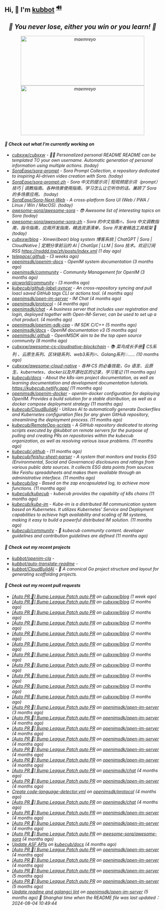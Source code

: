 ## Hi, 👋  I'm <a href="https://github.com/kubbot" target="_blank">kubbot</a> <sup><a href="https://nsddd.top" />🔊</a></sup>

<h2 align="center"><em>🌟 You never lose, either you win or you learn!<em> 💪</h2>

<p align="center">
	<img src="https://github-readme-stats.vercel.app/api?username=kubbot&theme=dracula&show_icons=true" alt="maemreyo" width="400" height="160" />
	<img src="http://github-readme-streak-stats.herokuapp.com?user=kubbot&theme=dracula&hide_border=false" alt="maemreyo" width="400" height="160"/>
</p>

</p>

#### 👷 Check out what I'm currently working on

- [cubxxw/cubxxw](https://github.com/cubxxw/cubxxw) - 🏄‍♂️ Personalized personal README README can be templated TO your own username. Automatic generation of personal information using multiple actions.    (today)
- [SoraEase/sora-prompt](https://github.com/SoraEase/sora-prompt) - Sora Prompt Collection, a repository dedicated to inspiring AI-driven video creation with Sora.  (today)
- [SoraEase/sora-prompt-zh](https://github.com/SoraEase/sora-prompt-zh) - Sora 中文的提示词 | 短视频提示词（prompt）技巧 | 调教指南。各种场景使用指南。学习怎么让它听你的话。兼顾了 Sora 的多场景应用。 (today)
- [SoraEase/Sora-Next-Web](https://github.com/SoraEase/Sora-Next-Web) - A cross-platform Sora UI (Web / PWA / Linux / Win / MacOS). (today)
- [awesome-sora/awesome-sora](https://github.com/awesome-sora/awesome-sora) - 😎 Awesome list of interesting topics on Sora (today)
- [awesome-sora/awesome-sora-zh](https://github.com/awesome-sora/awesome-sora-zh) - Sora 的中文指南🔥，Sora 中文调教指南，指令指南，应用开发指南，精选资源清单，Sora 开发者精选工具框架 🚀 (today)
- [cubxxw/blog](https://github.com/cubxxw/blog) - Xinwei(bear) blog system 博客系统 | ChatGPT | Sora | CloudNative | 定期分享前沿的 AI | ChatGpt | LLM | Sora 技术。欢迎订阅 RSS  https://nsddd.top/zh/posts/index.xml (1 day ago)
- [telepace/.github](https://github.com/telepace/.github) -  (3 weeks ago)
- [openimsdk/openim-docs](https://github.com/openimsdk/openim-docs) - OpenIM system documentation (3 months ago)
- [openimsdk/community](https://github.com/openimsdk/community) - Community Management for OpenIM (3 months ago)
- [aicworld/community](https://github.com/aicworld/community) -  (3 months ago)
- [kubecub/github-label-syncer](https://github.com/kubecub/github-label-syncer) - An cross-repository syncing and pull loacl saved GitHub tags CLI or actions tool. (4 months ago)
- [openimsdk/open-im-server](https://github.com/openimsdk/open-im-server) - IM Chat  (4 months ago)
- [openimsdk/protocol](https://github.com/openimsdk/protocol) -  (4 months ago)
- [openimsdk/chat](https://github.com/openimsdk/chat) - A business server that includes user registration and login, deployed together with Open-IM-Server, can be used to set up a chat product. (4 months ago)
- [openimsdk/openim-sdk-cpp](https://github.com/openimsdk/openim-sdk-cpp) - IM SDK C/C&#43;&#43; (5 months ago)
- [openimsdk/docs](https://github.com/openimsdk/docs) - OpenIM documentation v3 (5 months ago)
- [openimsdk/.github](https://github.com/openimsdk/.github) - OpenIMSDK aim to be the top open source community (8 months ago)
- [cubxxw/awesome-cs-cloudnative-blockchain](https://github.com/cubxxw/awesome-cs-cloudnative-blockchain) - 📚 菜鸟成长手册🚀  CS系列 、云原生系列、区块链系列、web3系列🔥、Golang系列💡...... (10 months ago)
- [cubxxw/awesome-cloud-native](https://github.com/cubxxw/awesome-cloud-native) - 各种 CS 的必备技能，Go 语言、云原生、kubernetes、docker以及开源社区的记录，学习笔记 (11 months ago)
- [kubecub/docs](https://github.com/kubecub/docs) - About the k8s-iam project documentation, as well as learning documentation and development documentation tutorials. https://kubecub.netlify.app/ (11 months ago)
- [openimsdk/openim-docker](https://github.com/openimsdk/openim-docker) - openim-docker configuration for deploying OpenIM. Provides a build solution for a stable distribution, as well as a docker compose deployment strategy (11 months ago)
- [kubecub/CloudBuildAI](https://github.com/kubecub/CloudBuildAI) - Utilizes AI to automatically generate Dockerfiles and Kubernetes configuration files for any given GitHub repository, streamlining the deployment process. (11 months ago)
- [kubecub/RemoteOps-scripts](https://github.com/kubecub/RemoteOps-scripts) - A GitHub repository dedicated to storing scripts executed by @kubbot on remote servers for the purpose of pulling and creating PRs on repositories within the kubecub organization, as well as resolving various issue problems. (11 months ago)
- [kubecub/.github](https://github.com/kubecub/.github) -  (11 months ago)
- [kubecub/feishu-sheet-parser](https://github.com/kubecub/feishu-sheet-parser) - A system that monitors and tracks ESG (Environmental, Social and Governance) disclosures and ratings from various public data sources. It collects ESG data points from sources like Feishu spreadsheets and makes them available through an administrative interface. (11 months ago)
- [kubecub/log](https://github.com/kubecub/log) - Based on the zap encapsulated log, to achieve more functions.  (11 months ago)
- [kubecub/kubecub](https://github.com/kubecub/kubecub) - kubecub provides the capability of k8s chains (11 months ago)
- [kubecub/kube-im](https://github.com/kubecub/kube-im) - Kube-im is a distributed IM communication system based on Kubernetes. It utilizes Kubernetes&#39; Service and Deployment capabilities to achieve high availability and scaling of IM systems, making it easy to build a powerful distributed IM solution. (11 months ago)
- [kubecub/community](https://github.com/kubecub/community) - 🚀 kubecub community content. developer guidelines and contribution guidelines are defined (11 months ago)

#### 🌱 Check out my recent projects

- [kubbot/openim-cla](https://github.com/kubbot/openim-cla) - 
- [kubbot/auto-translate-readme](https://github.com/kubbot/auto-translate-readme) - 
- [kubbot/CloudBuildAI](https://github.com/kubbot/CloudBuildAI) - 🔮 A canonical Go project structure and layout for generating scaffolding projects.

#### 🔨 Check out my recent pull requests

- [[Auto PR 🤖] Bump League Patch auto PR](https://github.com/cubxxw/blog/pull/71) on [cubxxw/blog](https://github.com/cubxxw/blog) (1 week ago)
- [[Auto PR 🤖] Bump League Patch auto PR](https://github.com/cubxxw/blog/pull/67) on [cubxxw/blog](https://github.com/cubxxw/blog) (2 months ago)
- [[Auto PR 🤖] Bump League Patch auto PR](https://github.com/cubxxw/blog/pull/66) on [cubxxw/blog](https://github.com/cubxxw/blog) (2 months ago)
- [[Auto PR 🤖] Bump League Patch auto PR](https://github.com/cubxxw/blog/pull/65) on [cubxxw/blog](https://github.com/cubxxw/blog) (2 months ago)
- [[Auto PR 🤖] Bump League Patch auto PR](https://github.com/cubxxw/blog/pull/64) on [cubxxw/blog](https://github.com/cubxxw/blog) (2 months ago)
- [[Auto PR 🤖] Bump League Patch auto PR](https://github.com/cubxxw/blog/pull/63) on [cubxxw/blog](https://github.com/cubxxw/blog) (2 months ago)
- [[Auto PR 🤖] Bump League Patch auto PR](https://github.com/cubxxw/blog/pull/61) on [cubxxw/blog](https://github.com/cubxxw/blog) (3 months ago)
- [[Auto PR 🤖] Bump League Patch auto PR](https://github.com/cubxxw/blog/pull/60) on [cubxxw/blog](https://github.com/cubxxw/blog) (3 months ago)
- [[Auto PR 🤖] Bump League Patch auto PR](https://github.com/cubxxw/blog/pull/58) on [cubxxw/blog](https://github.com/cubxxw/blog) (3 months ago)
- [[Auto PR 🤖] Bump League Patch auto PR](https://github.com/cubxxw/blog/pull/57) on [cubxxw/blog](https://github.com/cubxxw/blog) (3 months ago)
- [[Auto PR 🤖] Bump League Patch auto PR](https://github.com/cubxxw/blog/pull/56) on [cubxxw/blog](https://github.com/cubxxw/blog) (3 months ago)
- [[Auto PR 🤖] Bump League Patch auto PR](https://github.com/openimsdk/open-im-server/pull/2170) on [openimsdk/open-im-server](https://github.com/openimsdk/open-im-server) (3 months ago)
- [[Auto PR 🤖] Bump League Patch auto PR](https://github.com/openimsdk/open-im-server/pull/2169) on [openimsdk/open-im-server](https://github.com/openimsdk/open-im-server) (4 months ago)
- [[Auto PR 🤖] Bump League Patch auto PR](https://github.com/openimsdk/open-im-server/pull/2153) on [openimsdk/open-im-server](https://github.com/openimsdk/open-im-server) (4 months ago)
- [[Auto PR 🤖] Bump League Patch auto PR](https://github.com/openimsdk/open-im-server/pull/2152) on [openimsdk/open-im-server](https://github.com/openimsdk/open-im-server) (4 months ago)
- [[Auto PR 🤖] Bump League Patch auto PR](https://github.com/openimsdk/open-im-server/pull/2147) on [openimsdk/open-im-server](https://github.com/openimsdk/open-im-server) (4 months ago)
- [[Auto PR 🤖] Bump League Patch auto PR](https://github.com/openimsdk/open-im-server/pull/2144) on [openimsdk/open-im-server](https://github.com/openimsdk/open-im-server) (4 months ago)
- [[Auto PR 🤖] Bump League Patch auto PR](https://github.com/openimsdk/chat/pull/479) on [openimsdk/chat](https://github.com/openimsdk/chat) (4 months ago)
- [[Auto PR 🤖] Bump League Patch auto PR](https://github.com/openimsdk/open-im-server/pull/2130) on [openimsdk/open-im-server](https://github.com/openimsdk/open-im-server) (4 months ago)
- [Create code-language-detector.yml](https://github.com/openimsdk/protocol/pull/68) on [openimsdk/protocol](https://github.com/openimsdk/protocol) (4 months ago)
- [[Auto PR 🤖] Bump League Patch auto PR](https://github.com/openimsdk/chat/pull/472) on [openimsdk/chat](https://github.com/openimsdk/chat) (4 months ago)
- [[Auto PR 🤖] Bump League Patch auto PR](https://github.com/openimsdk/open-im-server/pull/2117) on [openimsdk/open-im-server](https://github.com/openimsdk/open-im-server) (4 months ago)
- [[Auto PR 🤖] Bump League Patch auto PR](https://github.com/openimsdk/open-im-server/pull/2105) on [openimsdk/open-im-server](https://github.com/openimsdk/open-im-server) (4 months ago)
- [[Auto PR 🤖] Bump League Patch auto PR](https://github.com/awesome-sora/awesome-sora/pull/1) on [awesome-sora/awesome-sora](https://github.com/awesome-sora/awesome-sora) (4 months ago)
- [Update ASF APIs](https://github.com/kubecub/docs/pull/25) on [kubecub/docs](https://github.com/kubecub/docs) (4 months ago)
- [[Auto PR 🤖] Bump League Patch auto PR](https://github.com/openimsdk/open-im-server/pull/2057) on [openimsdk/open-im-server](https://github.com/openimsdk/open-im-server) (4 months ago)
- [[Auto PR 🤖] Bump League Patch auto PR](https://github.com/openimsdk/open-im-server/pull/2025) on [openimsdk/open-im-server](https://github.com/openimsdk/open-im-server) (4 months ago)
- [[Auto PR 🤖] Bump League Patch auto PR](https://github.com/openimsdk/open-im-server/pull/2012) on [openimsdk/open-im-server](https://github.com/openimsdk/open-im-server) (5 months ago)
- [[Auto PR 🤖] Bump League Patch auto PR](https://github.com/openimsdk/open-im-server/pull/2004) on [openimsdk/open-im-server](https://github.com/openimsdk/open-im-server) (5 months ago)
- [Update readme and golangci lint](https://github.com/openimsdk/open-im-server/pull/1999) on [openimsdk/open-im-server](https://github.com/openimsdk/open-im-server) (5 months ago)
 🚀 Shanghai time when the README file was last updated：2024-08-04 10:49:44
